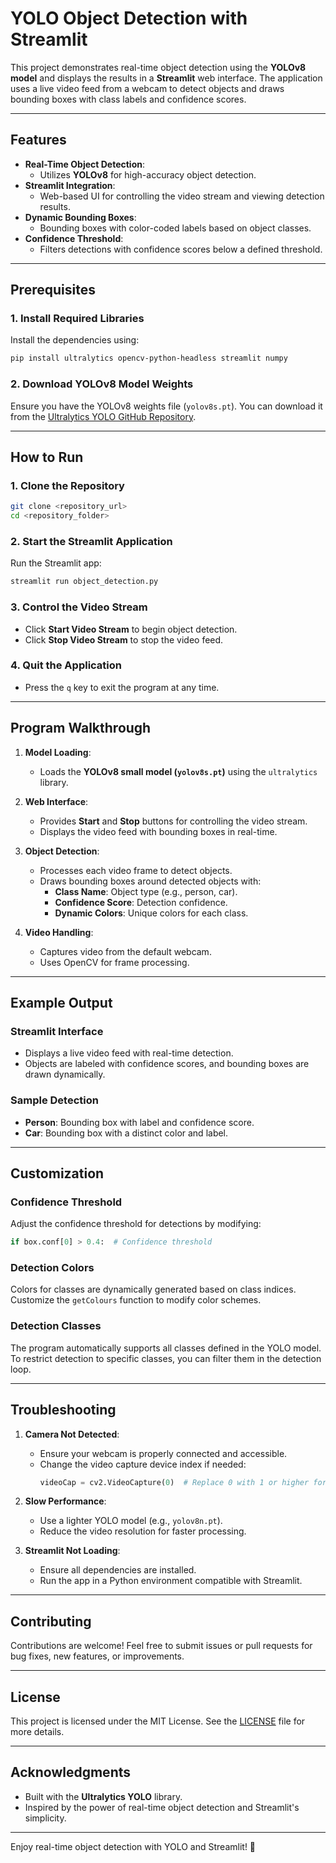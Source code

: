# YOLO Object Detection with Streamlit

This project demonstrates real-time object detection using the **YOLOv8 model** and displays the results in a **Streamlit** web interface. The application uses a live video feed from a webcam to detect objects and draws bounding boxes with class labels and confidence scores.

---

## Features

- **Real-Time Object Detection**:
  - Utilizes **YOLOv8** for high-accuracy object detection.
- **Streamlit Integration**:
  - Web-based UI for controlling the video stream and viewing detection results.
- **Dynamic Bounding Boxes**:
  - Bounding boxes with color-coded labels based on object classes.
- **Confidence Threshold**:
  - Filters detections with confidence scores below a defined threshold.

---

## Prerequisites

### 1. Install Required Libraries
Install the dependencies using:
```bash
pip install ultralytics opencv-python-headless streamlit numpy
```

### 2. Download YOLOv8 Model Weights
Ensure you have the YOLOv8 weights file (`yolov8s.pt`). You can download it from the [Ultralytics YOLO GitHub Repository](https://github.com/ultralytics/ultralytics).

---

## How to Run

### 1. Clone the Repository
```bash
git clone <repository_url>
cd <repository_folder>
```

### 2. Start the Streamlit Application
Run the Streamlit app:
```bash
streamlit run object_detection.py
```

### 3. Control the Video Stream
- Click **Start Video Stream** to begin object detection.
- Click **Stop Video Stream** to stop the video feed.

### 4. Quit the Application
- Press the `q` key to exit the program at any time.

---

## Program Walkthrough

1. **Model Loading**:
   - Loads the **YOLOv8 small model (`yolov8s.pt`)** using the `ultralytics` library.

2. **Web Interface**:
   - Provides **Start** and **Stop** buttons for controlling the video stream.
   - Displays the video feed with bounding boxes in real-time.

3. **Object Detection**:
   - Processes each video frame to detect objects.
   - Draws bounding boxes around detected objects with:
     - **Class Name**: Object type (e.g., person, car).
     - **Confidence Score**: Detection confidence.
     - **Dynamic Colors**: Unique colors for each class.

4. **Video Handling**:
   - Captures video from the default webcam.
   - Uses OpenCV for frame processing.

---

## Example Output

### Streamlit Interface
- Displays a live video feed with real-time detection.
- Objects are labeled with confidence scores, and bounding boxes are drawn dynamically.

### Sample Detection
- **Person**: Bounding box with label and confidence score.
- **Car**: Bounding box with a distinct color and label.

---

## Customization

### Confidence Threshold
Adjust the confidence threshold for detections by modifying:
```python
if box.conf[0] > 0.4:  # Confidence threshold
```

### Detection Colors
Colors for classes are dynamically generated based on class indices. Customize the `getColours` function to modify color schemes.

### Detection Classes
The program automatically supports all classes defined in the YOLO model. To restrict detection to specific classes, you can filter them in the detection loop.

---

## Troubleshooting

1. **Camera Not Detected**:
   - Ensure your webcam is properly connected and accessible.
   - Change the video capture device index if needed:
     ```python
     videoCap = cv2.VideoCapture(0)  # Replace 0 with 1 or higher for other cameras
     ```

2. **Slow Performance**:
   - Use a lighter YOLO model (e.g., `yolov8n.pt`).
   - Reduce the video resolution for faster processing.

3. **Streamlit Not Loading**:
   - Ensure all dependencies are installed.
   - Run the app in a Python environment compatible with Streamlit.

---

## Contributing

Contributions are welcome! Feel free to submit issues or pull requests for bug fixes, new features, or improvements.

---

## License

This project is licensed under the MIT License. See the [LICENSE](LICENSE) file for more details.

---

## Acknowledgments

- Built with the **Ultralytics YOLO** library.
- Inspired by the power of real-time object detection and Streamlit's simplicity.

---

Enjoy real-time object detection with YOLO and Streamlit! 🚀
